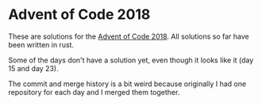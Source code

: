Advent of Code 2018
===================

These are solutions for the [Advent of Code 2018](https://adventofcode.com/2018).
All solutions so far have been written in rust.

Some of the days don't have a solution yet, even though it looks like it (day 15 and day 23).

The commit and merge history is a bit weird because originally I had one repository for each day and I merged them together.

